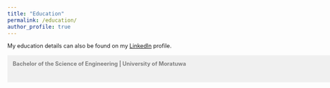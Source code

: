 ```yaml
---
title: "Education"
permalink: /education/
author_profile: true
---
```


<span style="font-size:0.9em;text-align: justify">My education details can also be found on my <a href="https://www.linkedin.com/in/vinoj-jayasundara-983a81129/">LinkedIn</a> profile.</span>

<span style="font-size:0.9em; color:gray;background-color: #F0F0F0;height: 3em; width: 57em; display:inline-block; vertical-align: middle; padding: 12px;"><b>Bachelor of the Science of Engineering | University of Moratuwa</b></span><br/>
